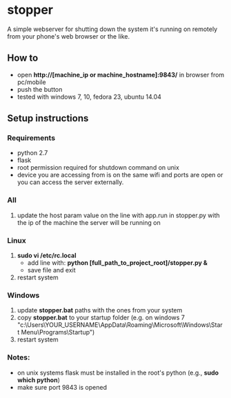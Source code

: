 # stopper
A simple webserver for shutting down the system it's running on remotely from your phone's web browser or the like.

## How to
* open **http://[machine_ip or machine_hostname]:9843/** in browser from pc/mobile
* push the button
* tested with windows 7, 10, fedora 23, ubuntu 14.04

## Setup instructions

### Requirements
* python 2.7
* flask
* root permission required for shutdown command on unix
* device you are accessing from is on the same wifi and ports are open or you can access the server externally.

### All
1. update the host param value on the line with app.run in stopper.py with the ip of the machine the server will be running on 

### Linux
1. **sudo vi /etc/rc.local**
    * add line with: **python [full_path_to_project_root]/stopper.py &**
    * save file and exit
2. restart system

### Windows
1. update **stopper.bat** paths with the ones from your system
2. copy **stopper.bat** to your startup folder (e.g. on windows 7 "c:\Users\YOUR_USERNAME\AppData\Roaming\Microsoft\Windows\Start Menu\Programs\Startup\")
3. restart system

### Notes:
* on unix systems flask must be installed in the root's python (e.g., **sudo which python**)
* make sure port 9843 is opened
